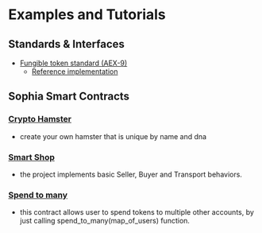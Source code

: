 # Examples and Tutorials

## Standards & Interfaces

- [Fungible token standard (AEX-9)](https://github.com/aeternity/AEXs/blob/bbcd1767bcd4f2d0b01a500b1828edd81a94e9ea/AEXS/aex-9.md)
  - [Reference implementation](https://github.com/mradkov/aeternity-fungible-token)

## Sophia Smart Contracts

### [Crypto Hamster](https://github.com/aeternity/aepp-sophia-examples/tree/aeproject-update-and-fixes/examples/CryptoHamster)
- create your own hamster that is unique by name and dna

### [Smart Shop](https://github.com/aeternity/aepp-sophia-examples/tree/aeproject-update-and-fixes/examples/SmartShop)
- the project implements basic Seller, Buyer and Transport behaviors.

### [Spend to many](https://github.com/aeternity/aepp-sophia-examples/tree/aeproject-update-and-fixes/examples/SpendToMany)
- this contract allows user to spend tokens to multiple other accounts, by just calling spend_to_many(map_of_users) function.
